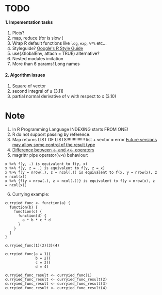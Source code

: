 # TODO

#### 1. Impementation tasks
1. Plots?
2. map, reduce (for is slow )
3. Wrap R default functions like `log`, `exp`, `%*%` etc...
4. Styleguide? [Google's R Style Guide](https://google.github.io/styleguide/Rguide.xml)
5. use(.GlobalEnv, attach = TRUE) alternative?
6. Nested modules imitation
7. More than 6 params! Long names

#### 2. Algorithm issues
1. Square of vector
2. second integral of u (3.11)
3. partial normal derivative of v with respect to x (3.10)

# Note
1. In R Programming Language INDEXING starts FROM ONE!
2. R do not support passing by reference.
3. Map returns LIST OF LISTS!!!!!!!!!!!!!!! list + vector = error [Future versions may allow some control of the result type](https://stat.ethz.ch/R-manual/R-devel/library/base/html/funprog.html)
4. [Difference between <- and <<- operators](https://stat.ethz.ch/R-manual/R-devel/library/base/html/assignOps.html)
5. magrittr pipe operator(`%>%`) behaviour:
```
x %>% f(y, .) is equivalent to f(y, x)
x %>% f(y, z = .) is equivalent to f(y, z = x)
x %>% f(y = nrow(.), z = ncol(.)) is equivalent to f(x, y = nrow(x), z = ncol(x))
x %>% {f(y = nrow(.), z = ncol(.))} is equivalent to f(y = nrow(x), z = ncol(x))
```
6. Currying example:
```
curryied_func <- function(a) {
  function(b) {
    function(c) {
      function(d) {
        a * b * c * d
      }
    }
  }
}

curryied_func(1)(2)(3)(4)

curryied_func(a = 1)(
              b = 2)(
              c = 3)(
              d = 4)

curryied_func_result <- curryied_func(1)
curryied_func_result <- curryied_func_result(2)
curryied_func_result <- curryied_func_result(3)
curryied_func_result <- curryied_func_result(4)
```
